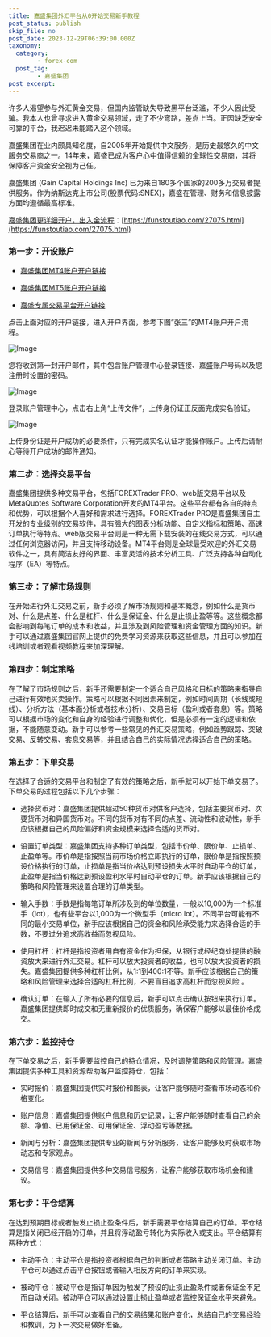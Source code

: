 ```yaml
---
title: 嘉盛集团外汇平台从0开始交易新手教程
post_status: publish
skip_file: no
post_date: 2023-12-29T06:39:00.000Z
taxonomy:
  category:
        - forex-com
  post_tag:
        - 嘉盛集团
post_excerpt: 
---
```

许多人渴望参与外汇黄金交易，但国内监管缺失导致黑平台泛滥，不少人因此受骗。我本人也曾寻求进入黄金交易领域，走了不少弯路，差点上当。正因缺乏安全可靠的平台，我迟迟未能踏入这个领域。

嘉盛集团在业内颇具知名度，自2005年开始提供中文服务，是历史最悠久的中文服务交易商之一。14年来，嘉盛已成为客户心中值得信赖的全球性交易商，其将保障客户资金安全视为己任。

嘉盛集团 (Gain Capital Holdings Inc) 已为来自180多个国家的200多万交易者提供服务。作为纳斯达克上市公司(股票代码:SNEX)，嘉盛在管理、财务和信息披露方面均遵循最高标准。

[嘉盛集团更详细开户，出入金流程](https://funstoutiao.com/27075.html)：[https://funstoutiao.com/27075.html](https://funstoutiao.com/27075.html)

### 第一步：开设账户

* [嘉盛集团MT4账户开户链接](https://s.ssgg.net/jsmt4)

* [嘉盛集团MT5账户开户链接](https://s.ssgg.net/jsmt5)

* [嘉盛专属交易平台开户链接](https://s.ssgg.net/js)

点击上面对应的开户链接，进入开户界面，参考下图“张三”的MT4账户开户流程。

![Image](https://prod-files-secure.s3.us-west-2.amazonaws.com/39ed1227-6d7d-4570-be36-9ccd4a2c4241/7a167aea-686b-400d-af59-4e18eb607a40/640.png?X-Amz-Algorithm=AWS4-HMAC-SHA256&X-Amz-Content-Sha256=UNSIGNED-PAYLOAD&X-Amz-Credential=ASIAZI2LB466XUIXUEQN%2F20250912%2Fus-west-2%2Fs3%2Faws4_request&X-Amz-Date=20250912T041310Z&X-Amz-Expires=3600&X-Amz-Security-Token=IQoJb3JpZ2luX2VjEKz%2F%2F%2F%2F%2F%2F%2F%2F%2F%2FwEaCXVzLXdlc3QtMiJIMEYCIQCn8J1PDcQcyHpoiSzkpbOeN61G%2Fxjz02fgpEbtNzFoAgIhAOfNlO7eIQtmJsJVKT1io2tbNzYG7SYQKFxAHDkCPzXXKv8DCCQQABoMNjM3NDIzMTgzODA1IgwoXopN82Siq0tqqdYq3AP2QtdNGIfaHGyYZPnZs4BN%2F9rkj25ekYmEopuS5U2Cfs7%2BTj7fxul0NcZxbJPCq2nRmI4BAOipjdUIswAQsHxdYYylIQC7TLRvZudpiRI7S1oh9ku2%2Fn0C7rmp3ruftu%2B4ygeJRH%2BDSLNY1iU2euXCGK2ETnPHXead%2F4WEOGpVzLfeCq9iGqoVM9NnD8%2FvucFJMRGH%2FOUtucXYZCEoya%2BFOA7sq8n203fTDAGAHajOhNV%2FZkFtK8LXevcV5e9lbh%2FZt0rlvh1CMl7oVIrQQqmROcmE41iTZomoW5SgeD5zfccdiqzoxG5XmLsCq4KhGJ6X6BBKjaFwiYL33pJPePPR4I%2B9ZxPUAzlOA5zpkiaF%2Bv81G4OXXAj1eJy1t0DEnbFxN55G4kd4m%2FRoYQi4Y71IznpqGOIdt4UVmucTLLXyVqslPIDWeHqpzvf6wH3M%2BSpcUEUWPjCPYkx4k%2FQ3%2FDhQR5VNOHeYC3cwwZUMPfSelbxI6FbhIG1ZurtJZp0f7fb%2FrB%2BZElJarCu5BhgDIWNDEPbiX3GVAqc4kOYlejPKLbrcb4qGJtOWRdN7WtXjDtZqc1SxdFOzMhOKXHOdmxijBoiHsVmvPGZTZqs4rPzMBuohrXb8JhHrZYcxXTDoo47GBjqkAY2RJuETMGQhz72RS4rVJAUCKw8Dj505OJ6vMeM9ffm7MrFrin2S063vXOh3faS8mjuG9o44kNoscxxnfmYGV5e6UqZR%2BHGiwT2GmLEBj1GGxkWlEdVpWpHH6bOTCD9oAJK0hT2FAsKS8Lj8HsyPUSQjX%2Bfc%2B9yDqZUo1KQTRZPNkSazTHNNjUjf1X2yLRNEFOgMFJ6WahtVVq1gbadvjFOc%2BDFO&X-Amz-Signature=c2bca353ace96160d79d29192483a39f4921f348c87ace7ced93f7cbfed1fd85&X-Amz-SignedHeaders=host&x-amz-checksum-mode=ENABLED&x-id=GetObject)

您将收到第一封开户邮件，其中包含账户管理中心登录链接、嘉盛账户号码以及您注册时设置的密码。

![Image](https://prod-files-secure.s3.us-west-2.amazonaws.com/39ed1227-6d7d-4570-be36-9ccd4a2c4241/eaa1c6b3-2877-4284-a0e1-530e222c27fb/image.png?X-Amz-Algorithm=AWS4-HMAC-SHA256&X-Amz-Content-Sha256=UNSIGNED-PAYLOAD&X-Amz-Credential=ASIAZI2LB466XUIXUEQN%2F20250912%2Fus-west-2%2Fs3%2Faws4_request&X-Amz-Date=20250912T041310Z&X-Amz-Expires=3600&X-Amz-Security-Token=IQoJb3JpZ2luX2VjEKz%2F%2F%2F%2F%2F%2F%2F%2F%2F%2FwEaCXVzLXdlc3QtMiJIMEYCIQCn8J1PDcQcyHpoiSzkpbOeN61G%2Fxjz02fgpEbtNzFoAgIhAOfNlO7eIQtmJsJVKT1io2tbNzYG7SYQKFxAHDkCPzXXKv8DCCQQABoMNjM3NDIzMTgzODA1IgwoXopN82Siq0tqqdYq3AP2QtdNGIfaHGyYZPnZs4BN%2F9rkj25ekYmEopuS5U2Cfs7%2BTj7fxul0NcZxbJPCq2nRmI4BAOipjdUIswAQsHxdYYylIQC7TLRvZudpiRI7S1oh9ku2%2Fn0C7rmp3ruftu%2B4ygeJRH%2BDSLNY1iU2euXCGK2ETnPHXead%2F4WEOGpVzLfeCq9iGqoVM9NnD8%2FvucFJMRGH%2FOUtucXYZCEoya%2BFOA7sq8n203fTDAGAHajOhNV%2FZkFtK8LXevcV5e9lbh%2FZt0rlvh1CMl7oVIrQQqmROcmE41iTZomoW5SgeD5zfccdiqzoxG5XmLsCq4KhGJ6X6BBKjaFwiYL33pJPePPR4I%2B9ZxPUAzlOA5zpkiaF%2Bv81G4OXXAj1eJy1t0DEnbFxN55G4kd4m%2FRoYQi4Y71IznpqGOIdt4UVmucTLLXyVqslPIDWeHqpzvf6wH3M%2BSpcUEUWPjCPYkx4k%2FQ3%2FDhQR5VNOHeYC3cwwZUMPfSelbxI6FbhIG1ZurtJZp0f7fb%2FrB%2BZElJarCu5BhgDIWNDEPbiX3GVAqc4kOYlejPKLbrcb4qGJtOWRdN7WtXjDtZqc1SxdFOzMhOKXHOdmxijBoiHsVmvPGZTZqs4rPzMBuohrXb8JhHrZYcxXTDoo47GBjqkAY2RJuETMGQhz72RS4rVJAUCKw8Dj505OJ6vMeM9ffm7MrFrin2S063vXOh3faS8mjuG9o44kNoscxxnfmYGV5e6UqZR%2BHGiwT2GmLEBj1GGxkWlEdVpWpHH6bOTCD9oAJK0hT2FAsKS8Lj8HsyPUSQjX%2Bfc%2B9yDqZUo1KQTRZPNkSazTHNNjUjf1X2yLRNEFOgMFJ6WahtVVq1gbadvjFOc%2BDFO&X-Amz-Signature=cd12fdfab92cbf1fe9ce84262f6fa6cc8db59b041896a164c09275cad304ffeb&X-Amz-SignedHeaders=host&x-amz-checksum-mode=ENABLED&x-id=GetObject)

登录账户管理中心，点击右上角“上传文件”，上传身份证正反面完成实名验证。

![Image](https://prod-files-secure.s3.us-west-2.amazonaws.com/39ed1227-6d7d-4570-be36-9ccd4a2c4241/54090639-09fc-46b4-a135-e0289f707147/image.png?X-Amz-Algorithm=AWS4-HMAC-SHA256&X-Amz-Content-Sha256=UNSIGNED-PAYLOAD&X-Amz-Credential=ASIAZI2LB466XUIXUEQN%2F20250912%2Fus-west-2%2Fs3%2Faws4_request&X-Amz-Date=20250912T041310Z&X-Amz-Expires=3600&X-Amz-Security-Token=IQoJb3JpZ2luX2VjEKz%2F%2F%2F%2F%2F%2F%2F%2F%2F%2FwEaCXVzLXdlc3QtMiJIMEYCIQCn8J1PDcQcyHpoiSzkpbOeN61G%2Fxjz02fgpEbtNzFoAgIhAOfNlO7eIQtmJsJVKT1io2tbNzYG7SYQKFxAHDkCPzXXKv8DCCQQABoMNjM3NDIzMTgzODA1IgwoXopN82Siq0tqqdYq3AP2QtdNGIfaHGyYZPnZs4BN%2F9rkj25ekYmEopuS5U2Cfs7%2BTj7fxul0NcZxbJPCq2nRmI4BAOipjdUIswAQsHxdYYylIQC7TLRvZudpiRI7S1oh9ku2%2Fn0C7rmp3ruftu%2B4ygeJRH%2BDSLNY1iU2euXCGK2ETnPHXead%2F4WEOGpVzLfeCq9iGqoVM9NnD8%2FvucFJMRGH%2FOUtucXYZCEoya%2BFOA7sq8n203fTDAGAHajOhNV%2FZkFtK8LXevcV5e9lbh%2FZt0rlvh1CMl7oVIrQQqmROcmE41iTZomoW5SgeD5zfccdiqzoxG5XmLsCq4KhGJ6X6BBKjaFwiYL33pJPePPR4I%2B9ZxPUAzlOA5zpkiaF%2Bv81G4OXXAj1eJy1t0DEnbFxN55G4kd4m%2FRoYQi4Y71IznpqGOIdt4UVmucTLLXyVqslPIDWeHqpzvf6wH3M%2BSpcUEUWPjCPYkx4k%2FQ3%2FDhQR5VNOHeYC3cwwZUMPfSelbxI6FbhIG1ZurtJZp0f7fb%2FrB%2BZElJarCu5BhgDIWNDEPbiX3GVAqc4kOYlejPKLbrcb4qGJtOWRdN7WtXjDtZqc1SxdFOzMhOKXHOdmxijBoiHsVmvPGZTZqs4rPzMBuohrXb8JhHrZYcxXTDoo47GBjqkAY2RJuETMGQhz72RS4rVJAUCKw8Dj505OJ6vMeM9ffm7MrFrin2S063vXOh3faS8mjuG9o44kNoscxxnfmYGV5e6UqZR%2BHGiwT2GmLEBj1GGxkWlEdVpWpHH6bOTCD9oAJK0hT2FAsKS8Lj8HsyPUSQjX%2Bfc%2B9yDqZUo1KQTRZPNkSazTHNNjUjf1X2yLRNEFOgMFJ6WahtVVq1gbadvjFOc%2BDFO&X-Amz-Signature=b6170e3b05aca3698605595a6db0994bc7346911c42541224a326be0385705a4&X-Amz-SignedHeaders=host&x-amz-checksum-mode=ENABLED&x-id=GetObject)

上传身份证是开户成功的必要条件，只有完成实名认证才能操作账户。上传后请耐心等待开户成功的邮件通知。

### 第二步：选择交易平台

嘉盛集团提供多种交易平台，包括FOREXTrader PRO、web版交易平台以及MetaQuotes Software Corporation开发的MT4平台。这些平台都有各自的特点和优势，可以根据个人喜好和需求进行选择。FOREXTrader PRO是嘉盛集团自主开发的专业级别的交易软件，具有强大的图表分析功能、自定义指标和策略、高速订单执行等特点。web版交易平台则是一种无需下载安装的在线交易方式，可以通过任何浏览器访问，并且支持移动设备。MT4平台则是全球最受欢迎的外汇交易软件之一，具有简洁友好的界面、丰富灵活的技术分析工具、广泛支持各种自动化程序（EA）等特点。

### 第三步：了解市场规则

在开始进行外汇交易之前，新手必须了解市场规则和基本概念，例如什么是货币对、什么是点差、什么是杠杆、什么是保证金、什么是止损止盈等等。这些概念都会影响到每笔订单的成本和收益，并且涉及到风险管理和资金管理方面的知识。新手可以通过嘉盛集团官网上提供的免费学习资源来获取这些信息，并且可以参加在线培训或者观看视频教程来加深理解。

### 第四步：制定策略

在了解了市场规则之后，新手还需要制定一个适合自己风格和目标的策略来指导自己进行有效地买卖操作。策略可以根据不同因素来制定，例如时间周期（长线或短线）、分析方法（基本面分析或者技术分析）、交易目标（盈利或者套息）等。策略可以根据市场的变化和自身的经验进行调整和优化，但是必须有一定的逻辑和依据，不能随意变动。新手可以参考一些常见的外汇交易策略，例如趋势跟踪、突破交易、反转交易、套息交易等，并且结合自己的实际情况选择适合自己的策略。

### 第五步：下单交易

在选择了合适的交易平台和制定了有效的策略之后，新手就可以开始下单交易了。下单交易的过程包括以下几个步骤：

* 选择货币对：嘉盛集团提供超过50种货币对供客户选择，包括主要货币对、次要货币对和异国货币对。不同的货币对有不同的点差、流动性和波动性，新手应该根据自己的风险偏好和资金规模来选择合适的货币对。

* 设置订单类型：嘉盛集团支持多种订单类型，包括市价单、限价单、止损单、止盈单等。市价单是指按照当前市场价格立即执行的订单，限价单是指按照预设价格执行的订单，止损单是指当价格达到预设损失水平时自动平仓的订单，止盈单是指当价格达到预设盈利水平时自动平仓的订单。新手应该根据自己的策略和风险管理来设置合理的订单类型。

* 输入手数：手数是指每笔订单所涉及到的单位数量，一般以10,000为一个标准手（lot），也有些平台以1,000为一个微型手（micro lot）。不同平台可能有不同的最小交易单位，新手应该根据自己的资金和风险承受能力来选择合适的手数，不要过分追求高收益而忽视风险。

* 使用杠杆：杠杆是指投资者用自有资金作为担保，从银行或经纪商处提供的融资放大来进行外汇交易。杠杆可以放大投资者的收益，也可以放大投资者的损失。嘉盛集团提供多种杠杆比例，从1:1到400:1不等。新手应该根据自己的策略和风险管理来选择合适的杠杆比例，不要盲目追求高杠杆而忽视风险 。

* 确认订单：在输入了所有必要的信息后，新手可以点击确认按钮来执行订单。嘉盛集团提供即时成交和无重新报价的优质服务，确保客户能够以最佳价格成交。

### 第六步：监控持仓

在下单交易之后，新手需要监控自己的持仓情况，及时调整策略和风险管理。嘉盛集团提供多种工具和资源帮助客户监控持仓，包括：

* 实时报价：嘉盛集团提供实时报价和图表，让客户能够随时查看市场动态和价格变化。

* 账户信息：嘉盛集团提供账户信息和历史记录，让客户能够随时查看自己的余额、净值、已用保证金、可用保证金、浮动盈亏等数据。

* 新闻与分析：嘉盛集团提供专业的新闻与分析服务，让客户能够及时获取市场动态和专家观点。

* 交易信号：嘉盛集团提供多种交易信号服务，让客户能够获取市场机会和建议。

### 第七步：平仓结算

在达到预期目标或者触发止损止盈条件后，新手需要平仓结算自己的订单。平仓结算是指关闭已经开启的订单，并且将浮动盈亏转化为实际收入或支出。平仓结算有两种方式：

* 主动平仓：主动平仓是指投资者根据自己的判断或者策略主动关闭订单。主动平仓可以通过点击平仓按钮或者输入相反方向的订单来实现。

* 被动平仓：被动平仓是指订单因为触发了预设的止损止盈条件或者保证金不足而自动关闭。被动平仓可以通过设置止损止盈单或者监控保证金水平来避免。

* 平仓结算后，新手可以查看自己的交易结果和账户变化，总结自己的交易经验和教训，为下一次交易做好准备。